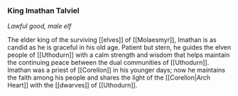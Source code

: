 ### King Imathan Talviel

_Lawful good, male elf_

The elder king of the surviving [[elves]] of [[Molaesmyr]], Imathan is as candid as he is graceful in his old age. Patient but stern, he guides the elven people of [[Uthodurn]] with a calm strength and wisdom that helps maintain the continuing peace between the dual communities of [[Uthodurn]]. Imathan was a priest of [[Corellon]] in his younger days; now he maintains the faith among his people and shares the light of the [[Corellon|Arch Heart]] with the [[dwarves]] of [[Uthodurn]].